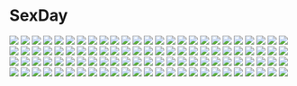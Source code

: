 # SexDay
![](https://konachan.com/jpeg/b7c1b404899ec163e2c274c0bf45aed9/Konachan.com%20-%20174763%20blue_eyes%20dress%20game_cg%20ichiban_janakya_dame_desu_ka%3F%20kinta_%28distortion%29%20long_hair%20mitsuki_ruri%20night%20pantyhose%20purple_hair%20rosebleu%20stars.jpg)
![](https://konachan.com/image/600488ca75714fec2a408f24453b86c7/Konachan.com%20-%20191414%20ass%20blue_hair%20breasts%20cum%20drink%20game_console%20kizuki_aruchu%20long_hair%20nipples%20nude%20original%20purple_eyes%20scan.jpg)
![](https://konachan.com/image/96b5494f33196e8cdc2fe502c5ba5507/Konachan.com%20-%2038550%20dark%20instrument%20kurogami_sigma%20piano%20sigma_harmonics%20tsukiyumi_neon.jpg)
![](https://konachan.com/jpeg/0924e4c2ad82344613fdc11960ba72cf/Konachan.com%20-%20229952%20animal%20aqua_eyes%20ass%20black%20blush%20boots%20breasts%20cat%20cat_smile%20cleavage%20fang%20gloves%20halloween%20hat%20original%20pumpkin%20tail%20thighhighs%20usagihime%20wings.jpg)
![](https://konachan.com/jpeg/d3e6773e5a3d47693ea9fd5715ddacf5/Konachan.com%20-%20300126%20amamiya_kokoro%20bell%20blue_hair%20blush%20breasts%20chinese_clothes%20cleavage%20close%20long_hair%20minamon_%28vittel221%29%20nijisanji%20twintails%20yellow_eyes.jpg)
![](https://konachan.com/jpeg/d68cb00fcd6dde53d0df2c7d09daa421/Konachan.com%20-%2080884%20animal_ears%20catgirl%20chen%20foxgirl%20konoha_kuzunoki%20multiple_tails%20tail%20touhou%20yakumo_ran.jpg)
![](https://konachan.com/image/e69bc9976c5c9821289364a81eab3762/Konachan.com%20-%20230049%20blue_eyes%20bow%20breasts%20bubbles%20clouds%20flowers%20long_hair%20maplestory%20original%20pantyhose%20petals%20phone%20reflection%20signed%20skirt%20sky%20sunset%20water%20watermark.jpg)
![](https://konachan.com/jpeg/24ae154777deea2a53ea1e6e7dd1884e/Konachan.com%20-%20226088%20breast_hold%20breasts%20close%20long_hair%20navel%20nebusoku%20panties%20ponytail%20purple_eyes%20purple_hair%20school_uniform%20see_through%20underwear%20wet%20white.jpg)
![](https://konachan.com/image/ba9c34dfd859488cbe82617fc6529d20/Konachan.com%20-%20150658%20blush%20brown_eyes%20brown_hair%20christmas%20idolmaster%20idolmaster_cinderella_girls%20kyu%20ogata_chieri%20thighhighs%20twintails%20zettai_ryouiki.jpg)
![](https://konachan.com/jpeg/1c37a78c98bda4a5fcafd92bfbbe6a2d/Konachan.com%20-%20284166%20animal_ears%20blush%20breast_hold%20breasts%20catgirl%20cropped%20gray_hair%20kosobin%20long_hair%20nipples%20nude%20original%20red_eyes%20tail%20white.jpg)
![](https://konachan.com/image/2f02e01553cca07d941dbd52d4259a02/Konachan.com%20-%20280154%20building%20city%20forest%20grass%20heriki_%28trkj%29%20original%20polychromatic%20tree.jpg)
![](https://konachan.com/image/cdb9d6a91afdd58b2afeb3523eb17a56/Konachan.com%20-%2089803%20chuck%20garterbelt_%28character%29%20otosama%20panty_%26_stocking_with_garterbelt%20panty_%28character%29%20stocking_%28character%29.jpg)
![](https://konachan.com/jpeg/c786fc02726d8aef486ab1ae8351a779/Konachan.com%20-%20237986%20aqua_eyes%20aqua_hair%20hatsune_miku%20headphones%20long_hair%20microphone%20skirt%20tagme_%28artist%29%20thighhighs%20tie%20twintails%20vocaloid.jpg)
![](https://konachan.com/jpeg/2f46e3cdd7984d7ab557648e09c46d0d/Konachan.com%20-%20232335%202girls%20ass%20barefoot%20black_hair%20bow%20braids%20breasts%20brown_eyes%20brown_hair%20choker%20cleavage%20glasses%20long_hair%20nopan%20ribbons%20short_hair%20tail%20yuuki_asuna.jpg)
![](https://konachan.com/jpeg/a0e3f7a13ac5a00830dc7a8913ed8343/Konachan.com%20-%20181786%20bicolored_eyes%20braids%20breasts%20brown_hair%20game_cg%20kokuyou_ran%20magic%20navel_honeybell%20nipples%20nude%20tanihara_natsuki%20tattoo.jpg)
![](https://konachan.com/image/1684cb013729462363049fcaee7be42d/Konachan.com%20-%20286246%20animal%20bikini%20breasts%20bubbles%20cameltoe%20doggirl%20fish%20gray_hair%20green_eyes%20navel%20original%20ribbons%20swimsuit%20tail%20twintails%20underwater%20water%20yukata%20yukie.jpg)
![](https://konachan.com/image/ce3ce1fca4fff409c4a401f86e64fe82/Konachan.com%20-%20133984%20building%20car%20mecha%20original%20reishin_%28tenpurasoba%29%20sword%20weapon.jpg)
![](https://konachan.com/image/49f0cb1b5e74ba83502d200fe817a65d/Konachan.com%20-%20120872%20link_%28zelda%29%20pointed_ears%20princess_zelda%20skyward_sword%20the_legend_of_zelda.jpg)
![](https://konachan.com/jpeg/43a85b9489df936a06851410f2bc0eb9/Konachan.com%20-%2092737%20all-time%20blue_eyes%20breast_grab%20breasts%20censored%20futsu_janai%20game_cg%20nipples%20open_shirt%20penis%20pussy%20red_hair%20sakurazaki_kotoko%20sex.jpg)
![](https://konachan.com/jpeg/67c1c72b86af3facfd9000a523d41304/Konachan.com%20-%20155674%20bicolored_eyes%20blonde_hair%20boots%20building%20city%20kagerou_project%20kano_shuuya%20male%20mask%20ri-rihoo%20short_hair%20vocaloid%20yohanashi_diseibu_%28vocaloid%29.jpg)
![](https://konachan.com/image/d652c88f42201fb6186ec9d543dab25d/Konachan.com%20-%2025951%20bleach%20butterfly%20kuchiki_rukia%20red%20silhouette.jpeg)
![](https://konachan.com/image/9447bb6701bd90f779390f73eedb9763/Konachan.com%20-%20163986%20black_hair%20blush%20brown_eyes%20censored%20karada_asobi%20k-on%21%20long_hair%20nakano_azusa%20nopan%20pussy%20school_uniform%20twintails.jpg)
![](https://konachan.com/image/e7b3d8b5659a27983b0d90408f6f8a9c/Konachan.com%20-%20117689%20ass%20ass_grab%20kamui_gakupo%20male%20megurine_luka%20see_through%20vocaloid.jpg)
![](https://konachan.com/image/23a9c13186bce659a20becbc70ce74cb/Konachan.com%20-%20212998%20anthropomorphism%20ass%20brown_eyes%20brown_hair%20kantai_collection%20komone_ushio%20mutsuki_%28kancolle%29%20panties%20pantyhose%20short_hair%20skirt%20underwear.jpg)
![](https://konachan.com/image/bbc83008e983fb2b231f2518ddafc1ea/Konachan.com%20-%2046254%20blue%20canaan%20oosawa_maria%20signed.jpg)
![](https://konachan.com/image/c3932853bec7f46b43e90d605d92f0b2/Konachan.com%20-%20136211%20aqua_eyes%20aqua_hair%20hatsune_miku%20tagme_%28artist%29%20vocaloid.jpg)
![](https://konachan.com/image/c1f355c13f0a16ac05ed3d07f6821c29/Konachan.com%20-%2062498%20ayanami_rei%20breasts%20makinami_mari_illustrious%20neon_genesis_evangelion%20nipples%20saburou_%28hgmg%29%20soryu_asuka_langley%20white.jpg)
![](https://konachan.com/image/1d394a03516bfc038c6c233b4c8fc479/Konachan.com%20-%2054053%20all_male%20green_eyes%20hakushaku_to_yousei%20knife%20male%20raven%20sword%20weapon%20white.jpg)
![](https://konachan.com/image/ce16efd13752ddf5e0fd2f8398315519/Konachan.com%20-%2084959%20bow%20clouds%20hat%20petals%20pink_hair%20red_eyes%20rella%20saigyouji_yuyuko%20short_hair%20sky%20touhou%20tree.jpg)
![](https://konachan.com/image/3a3b3f1f113bf0274da7ce1bb752c53a/Konachan.com%20-%20268176%20aqua_hair%20breast_grab%20breasts%20couch%20feathers%20fingering%20lasterk%20navel%20nipples%20no_bra%20nopan%20orange_eyes%20papi%20short_hair%20socks%20wings.jpg)
![](https://konachan.com/image/d990d11e3dda687e17cfbe894140fc90/Konachan.com%20-%2080780%20megurine_luka%20vocaloid.jpg)
![](https://konachan.com/jpeg/e0e4b81bec5ef5809e0b9b5e74f8786d/Konachan.com%20-%20267853%20dualscreen%20kirin_%28armor%29%20kulve_taroth_%28armor%29%20monster_hunter%20nergigante_%28armor%29%20purinnssu%20teostra%20vaal_hazak_%28armor%29%20xeno%27jiva_%28armor%29.jpg)
![](https://konachan.com/image/1466a45c9958a3a421b9de35ca2a5116/Konachan.com%20-%20262313%20pipimi%20pop_team_epic%20popuko%20ryoga_t_%28rt_921%29%20signed.jpg)
![](https://konachan.com/image/58babec0fb4ff44bddee4be4b2b2a741/Konachan.com%20-%20154800%20barefoot%20blue_eyes%20blue_hair%20dlsite.com%20elle_sweet%20jpeg_artifacts%20original%20refeia%20short_hair%20wet.jpg)
![](https://konachan.com/image/02b32f53da023841906e9d2efa8a1e6a/Konachan.com%20-%208113%20autumn%20black_hair%20bow%20flowers%20green_eyes%20leaves%20long_hair%20nishimata_aoi%20really_really%20shuffle%20sunflower%20yae_sakura.jpg)
![](https://konachan.com/jpeg/80977af428d49de6d9b9f9620cfb44d3/Konachan.com%20-%20282394%20anal%20ass_grab%20blush%20breasts%20catgirl%20fellatio%20futanari%20gloves%20gray_hair%20headband%20headphones%20long_hair%20nipples%20penis%20sex%20stockings%20tail%20topless.jpg)
![](https://konachan.com/image/e3f10dd2ecb3089b3c2fb9013f857df8/Konachan.com%20-%2098195%20building%20flowers%20kagamine_rin%20petals%20sachirika%20vocaloid.jpg)
![](https://konachan.com/image/72fc3ec04565107538860271e7e7a0e0/Konachan.com%20-%2024347%20hina_ichigo%20peach-pit%20rozen_maiden%20shinku%20suigintou.jpg)
![](https://konachan.com/image/563c6ca2ef2b0dff00b463a0c4438c06/Konachan.com%20-%2081837%20blue_hair%20hatsune_miku%20headphones%20signed%20twintails%20vocaloid%20watermark.jpg)
![](https://konachan.com/image/8b5c965d8f1e2c432460fdd310c2def5/Konachan.com%20-%20271590%20animal_ears%20black_hair%20gray_eyes%20hanekawa_tsubasa%20hoodie%20japanese_clothes%20kimono%20nekomonogatari%20short_hair%20silhouette%20wedding_attire.jpg)
![](https://konachan.com/jpeg/ec7677e31d1172dd74ac1cd96fdc518f/Konachan.com%20-%20203858%20ajiriko%20blonde_hair%20clouds%20dress%20hata_no_kokoro%20long_hair%20mask%20night%20purple_eyes%20sky%20stars%20touhou.jpg)
![](https://konachan.com/jpeg/2f278e641671abfdf76cbf6b92766c14/Konachan.com%20-%20297025%20ass%20gray_eyes%20long_hair%20makise_kurisu%20pantyhose%20red_hair%20shirt%20shorts%20steins%3Bgate%20tie%20tr_%28hareru%29%20watermark.jpg)
![](https://konachan.com/jpeg/729a93bcea363fec8e16236a59cdc63e/Konachan.com%20-%20169665%20bow%20breasts%20chain%20choker%20cleavage%20ongaku_shoujo%20orange_hair%20purple_eyes%20qp%3Aflapper%20sakura_koharu%20scan%20short_hair%20skirt%20twintails%20white.jpg)
![](https://konachan.com/image/c83fff17e6ad155ea1987cb8f2a84c4b/Konachan.com%20-%2073280%20akiyama_mio%20hirasawa_yui%20k-on%21%20kotobuki_tsumugi%20nakano_azusa%20nipples%20nude%20pussy%20tainaka_ritsu%20uncensored.jpg)
![](https://konachan.com/image/08c2847662e2cef19cfe84aac8409b24/Konachan.com%20-%20259318%20anthropomorphism%20azur_lane%20chicago_%28azur_lane%29%20houston_%28azur_lane%29%20northampton_%28azur_lane%29%20throtem.jpg)
![](https://konachan.com/jpeg/01c22c060559848de95fc70d7822fcc7/Konachan.com%20-%20159326%20bed%20blonde_hair%20game_cg%20guardian_place%20hibarigaoka_itsuki%20hinata_mutsuki%20long_hair%20nipples%20no_bra%20see_through%20skyfish%20sleeping%20teddy_bear.jpg)
![](https://konachan.com/image/1c29e5b294982dc0ce3f5205b947c5eb/Konachan.com%20-%20185228%20blonde_hair%20blush%20bra%20breasts%20logo%20long_hair%20nipples%20open_shirt%20panties%20panty_pull%20purple_eyes%20school_uniform%20tsuji_kokoro%20underwear%20undressing.jpg)
![](https://konachan.com/image/9dcb2e102db388c5abf056fbf5af48c0/Konachan.com%20-%2034170%20ayanami_rei%20blue_hair%20bodysuit%20neon_genesis_evangelion%20skintight.jpg)
![](https://konachan.com/jpeg/e71db0ab99338441b08d5a87a7d402a0/Konachan.com%20-%20266049%20bed%20blonde_hair%20breasts%20fang%20flandre_scarlet%20loli%20nipples%20nude%20pointed_ears%20red_eyes%20short_hair%20touhou%20twilightrain%20vampire%20wings.jpg)
![](https://konachan.com/image/5d5857b84af373e02d0fb779e22bd866/Konachan.com%20-%20177620%20blue_eyes%20blue_hair%20gloves%20mahou_shoujo_madoka_magica%20miki_sayaka%20s040784%20short_hair%20sword%20weapon.jpg)
![](https://konachan.com/image/859e75aa0c4c9ba4392ddf6661e281dd/Konachan.com%20-%20136661%20blonde_hair%20gloves%20lambdadelta%20mirai_nikki%20necklace%20orange_eyes%20parody%20ribbons%20umineko_no_naku_koro_ni.jpg)
![](https://konachan.com/image/27c8de20537633e2669b6ad353f78cdf/Konachan.com%20-%20129845%20anus%20blush%20breasts%20hatsune_miku%20janong%20long_hair%20nipples%20nude%20pink_eyes%20pink_hair%20pussy%20sakura_miku%20thighhighs%20twintails%20uncensored%20vocaloid.jpg)
![](https://konachan.com/image/e30f05f2f652aad910a212381ba60b92/Konachan.com%20-%20250763%20animal%20anthropomorphism%20bird%20bisonbison%20breasts%20brown_hair%20cleavage%20feathers%20hat%20long_hair%20orange_eyes%20water%20wings%20zhanjian_shaonu.jpg)
![](https://konachan.com/image/23542b1215d4216a2ac2dc3c6e3a51b1/Konachan.com%20-%20106914%20blazblue%20hazama%20jin_kisaragi%20noel_vermillion%20ragna_the_bloodedge%20tsubaki_yayoi.jpg)
![](https://konachan.com/image/a98d23adb48964b2d0ace580ed0a9822/Konachan.com%20-%20160176%20animal%20bird%20clouds%20grass%20ho-oh%20newtop%20pokemon%20scenic%20sky%20sunset%20tree%20water%20waterfall%20wings.jpg)
![](https://konachan.com/image/42e059dcc9a7db9f686c73967ad4a934/Konachan.com%20-%2073728%20maribel_han%20scarlet_%28studioscr%29%20touhou%20usami_renko.jpg)
![](https://konachan.com/image/15d2c738bf8b468b33cc6d6d53d517e9/Konachan.com%20-%20260223%20aqua_eyes%20brown_hair%20card_captor_sakura%20dress%20gloves%20kinomoto_sakura%20short_hair%20tagme_%28artist%29.jpg)
![](https://konachan.com/image/84cb870306a44928509e90863a1dc8e1/Konachan.com%20-%20124284%20armor%20blood%20fire%20gun%20hellshock%20horns%20original%20pointed_ears%20ruins%20tagme%20tail%20weapon%20wings.jpg)
![](https://konachan.com/jpeg/98385369119801ee02fd8a64c5b5f24f/Konachan.com%20-%20145284%20blue_eyes%20evandragon%20konpaku_youmu%20school_swimsuit%20short_hair%20swimsuit%20thighhighs%20touhou.jpg)
![](https://konachan.com/jpeg/0da18ce781e877efccbb50c11193360f/Konachan.com%20-%20270991%20achan_%28blue_semi%29%20all_male%20black_hair%20glasses%20gloves%20grand_fantasia%20gray_hair%20hat%20john_watson_%28grand_fantasia%29%20male%20short_hair.jpg)
![](https://konachan.com/image/883d876f0143467c6f3fbffe67b946be/Konachan.com%20-%2088132%20ass%20breasts%20censored%20fellatio%20nipples%20panties%20penis%20shuugetsu_karasu%20touhou%20underwear%20yagokoro_eirin.jpg)
![](https://konachan.com/image/8c113ecec6bd448f56304c761c46331e/Konachan.com%20-%2059605%20akita_neru%20group%20hatsune_miku%20kagamine_len%20kagamine_rin%20kaito%20kamui_gakupo%20male%20meiko%20vocaloid%20yowane_haku.jpg)
![](https://konachan.com/jpeg/4307c8d9e95c8834e60901d544668fce/Konachan.com%20-%20261366%20animal_ears%20ass%20blonde_hair%20blush%20cameltoe%20catgirl%20gradient%20long_hair%20original%20panties%20red_eyes%20school_uniform%20skirt%20tail%20thighhighs%20tiffy%20underwear.jpg)
![](https://konachan.com/image/a4b56776b4aeadd5b652b917e255f10c/Konachan.com%20-%2024296%20apron%20blue%20nishimata_aoi.jpg)
![](https://konachan.com/image/1cea7ddb0d26ca6dba0e06ec0f2a5bb9/Konachan.com%20-%20304707%202girls%20blush%20brown_hair%20clouds%20code%3A_d-blood%20drink%20gloves%20long_hair%20miko%20red_eyes%20red_hair%20sky%20somehira_katsu%20thighhighs%20tree%20uesugi_eri.jpg)
![](https://konachan.com/jpeg/918edcb9881b00f97f2460edde29177b/Konachan.com%20-%2018160%20kobushi_abiru%20sayonara_zetsubou_sensei.jpg)
![](https://konachan.com/jpeg/0de78365151f454829af85bf9cd0b022/Konachan.com%20-%20175548%20blue_eyes%20bow%20dress%20emilia_purifu_takamine%20game_cg%20long_hair%20magicalic_sky_high%20mikagami_mamizu%20pink_hair%20ponytail%20staff%20whirlpool.jpg)
![](https://konachan.com/image/2b387a5d4c539e3f6138b1f18bec5403/Konachan.com%20-%20258359%202girls%20aqua_eyes%20azur_lane%20bandage%20breasts%20cleavage%20dark_skin%20fingering%20gray_hair%20kneehighs%20long_hair%20navel%20sarashi%20skirt%20underboob%20underwear%20yuri.jpg)
![](https://konachan.com/image/c0fefd6f05a4a93aaa07d404621147b6/Konachan.com%20-%2032782%20quiz_magic_academy%20swimsuit.jpg)
![](https://konachan.com/jpeg/e594fc4523c04b7da0733d99623c7ca4/Konachan.com%20-%20267339%20blue_eyes%20blush%20dress%20drink%20fang%20flowers%20long_hair%20no_bra%20original%20pink_hair%20ponytail%20ribbons%20see_through%20skirt_lift%20sunflower%20toujou_mina%20wet%20wink.jpg)
![](https://konachan.com/image/8cf706d2eecc2cc9f87d4210e1f71150/Konachan.com%20-%20129634%20hanasaku_iroha%20kishida_mel%20matsumae_ohana%20oshimizu_nako%20school_uniform%20tsurugi_minko%20wakura_yuina.jpg)
![](https://konachan.com/jpeg/78de43751046d5e24cbc288da2680bc1/Konachan.com%20-%20201110%20angelica_noru_pertsovka%20breasts%20cleavage%20cum%20game_cg%20gray_hair%20luxury%20mahan%20maou_no_kuse_ni_namaiki_da%21%20pointed_ears%20red_eyes.jpg)
![](https://konachan.com/image/c42d25bf6aefd4bf26eb4ab168be68dd/Konachan.com%20-%207697%20bikini%20breasts%20butterfly%20cleavage%20mikeou%20pink_chuchu%20swimsuit%20water.jpg)
![](https://konachan.com/jpeg/4926bccd79a85debf32d20dcc5c4e294/Konachan.com%20-%20142165%20astronauts%20blonde_hair%20blush%20censored%20erect%21%20fingering%20game_cg%20masturbation%20panties%20piromizu%20pussy%20pussy_juice%20thighhighs%20twintails%20underwear.jpg)
![](https://konachan.com/image/f52ee90dd22840b6ef1fae49d0bba065/Konachan.com%20-%20264190%20bow%20bra%20breasts%20censored%20gray_hair%20navel%20nipples%20nironiro%20panties%20penis%20pubic_hair%20pussy%20sex%20short_hair%20spread_legs%20thighhighs%20twintails%20underwear.jpg)
![](https://konachan.com/jpeg/4b58939c1ad8932fbb7570775c66305d/Konachan.com%20-%20304223%20animal_ears%20aqua_eyes%20blonde_hair%20blush%20dress%20fang%20flat_chest%20foxgirl%20loli%20long_hair%20original%20summer_dress%20tail%20victor_%28tama_e_akira%29%20white.jpg)
![](https://konachan.com/image/12057eee33471376251ec062b9fc83c4/Konachan.com%20-%20160617%20amy_%28suisei_no_gargantia%29%20blue_eyes%20brown_hair%20navel%20nolia%20suisei_no_gargantia%20wet.jpg)
![](https://konachan.com/image/879b099183104f482ec83772b7fe96e6/Konachan.com%20-%20247367%20blush%20bow%20brown_hair%20clouds%20long_hair%20nagitoki%20original%20school_uniform%20sky%20stars.jpg)
![](https://konachan.com/image/e306648a985767053562e00d3fdcc674/Konachan.com%20-%20127514%20aino_minako%20hino_rei%20nako_%28nonrain%29%20sailor_mars%20sailor_moon%20sailor_venus.jpg)
![](https://konachan.com/image/dd58307f3c54f712e39404ddf237c438/Konachan.com%20-%2062912%20izumi_tsubasu%20mashiroiro_symphony%20sena_airi.jpg)
![](https://konachan.com/jpeg/066526238a33f128f81ce32951a94561/Konachan.com%20-%20109279%20hat%20headband%20purple_eyes%20red_hair%20ribbons%20school_uniform%20suzukaze_no_melt%20tenmaso%20tie%20tsubaki_nazuna.jpg)
![](https://konachan.com/jpeg/2acb1bbd03b9205e141c831a213b91fb/Konachan.com%20-%20142235%20brown_eyes%20brown_hair%20flowers%20long_hair%20skirt%20sword_art_online%20swordsouls%20thighhighs%20water%20wet%20yuuki_asuna.jpg)
![](https://konachan.com/jpeg/6f4265f568d424621abcbb1dd29e2001/Konachan.com%20-%20113990%202girls%20animal_ears%20blonde_hair%20chibi%20foxgirl%20gray_hair%20original%20reku%20sanbi_%28character%29%20shiroko_%28character%29%20tail%20white.jpg)
![](https://konachan.com/image/eb87de9afb8653e0b07c31072a1d3634/Konachan.com%20-%2039230%20all_male%20close%20macross%20macross_frontier%20male%20saotome_alto.jpg)
![](https://konachan.com/image/45a0732ddc593b3386256d36753c847f/Konachan.com%20-%2050612%20chu_x_chu%20chu_x_chu_paradise%20hiyori_pixy.jpg)
![](https://konachan.com/image/a1b207032675843abfdad6b9b8822337/Konachan.com%20-%20120082%20animal_ears%20camera%20inubashiri_momiji%20ogami_kazuki%20sleeping%20touhou%20white_hair%20wolfgirl.jpg)
![](https://konachan.com/image/370ce617a7cf65d9d4cfa8a896e48c3b/Konachan.com%20-%20121792%20boots%20fate_%28series%29%20fate_stay_night%20fate_zero%20haku_%28sinsifuku2%29%20illyasviel_von_einzbern%20red_eyes%20scarf.jpg)
![](https://konachan.com/image/cb7debe69f55c6da08b47f34580cbb64/Konachan.com%20-%20183895%20anthropomorphism%20aqua_eyes%20blonde_hair%20breasts%20headband%20long_hair%20navel%20panties%20panty_pull%20pussy%20qin%20rensouhou-chan%20see_through%20thighhighs%20underwear.jpg)
![](https://konachan.com/image/d9c084e51789ef5acc84b63a36170fed/Konachan.com%20-%2098613%20charlotte_%28mahou_shoujo_madoka_magica%29%20mahou_shoujo_madoka_magica.jpg)
![](https://konachan.com/jpeg/8a3769570bbc70d39022408679662ec8/Konachan.com%20-%20293185%20blush%20bra%20brown_hair%20cropped%20katsushika_pachi%20long_hair%20original%20panties%20underwear%20yellow_eyes.jpg)
![](https://konachan.com/image/9d79760be2832df220ca0087bc1f8b60/Konachan.com%20-%2045549%20chibi%20dress%20horns%20ibuki_suika%20orange_eyes%20orange_hair%20parody%20ribbons%20touhou%20white.jpg)
![](https://konachan.com/jpeg/18bdc5e9032613eaf0409ddbb754159d/Konachan.com%20-%20229017%20animal%20beach%20blush%20bow%20brown_hair%20catgirl%20choker%20food%20fruit%20garter%20loli%20long_hair%20socks%20swim_ring%20swimsuit%20tail%20tiger%20water%20watermark%20watermelon.jpg)
![](https://konachan.com/jpeg/211caa8df057fe871c049b4d73f13e75/Konachan.com%20-%20259668%20animal_ears%20ass%20azur_lane%20baku_ph%20blush%20bunny_ears%20cameltoe%20loli%20long_hair%20panties%20red_eyes%20skirt%20thighhighs%20twintails%20underwear%20white%20white_hair.jpg)
![](https://konachan.com/image/d9f14ea47db65006456440ea76a49396/Konachan.com%20-%20287965%20ass%20black_hair%20jpeg_artifacts%20neko_neko_koneko%20original%20pink_eyes%20pool%20short_hair%20swimsuit%20water%20wet.jpg)
![](https://konachan.com/image/8d7bf2ca89e7f26e31efdfbf232da1e1/Konachan.com%20-%20306579%20ark_order%20breasts%20calder%20cleavage%20dress%20elbow_gloves%20gloves%20headdress%20long_hair%20moon%20purple_eyes%20purple_hair%20stars%20thighhighs%20white.jpg)
![](https://konachan.com/jpeg/be02ea458e9c985614485a192e7e1a07/Konachan.com%20-%20147578%20bud146%20dress%20long_hair%20tagme.jpg)
![](https://konachan.com/jpeg/3da2df42ac42c0d1d07490678c965a02/Konachan.com%20-%20249302%20all_male%20fate_apocrypha%20fate_%28series%29%20male%20neopara%20shirou_kotomine.jpg)
![](https://konachan.com/image/4419dd8fc910ae687b035f89ffaffb43/Konachan.com%20-%20170186%20ayaki%20black_hair%20chain%20elbow_gloves%20gloves%20long_hair%20navel%20original%20red_eyes%20stockings%20sword%20weapon%20white.jpg)
![](https://konachan.com/image/5f12cdc2f2332888968b3fb9ed537a0e/Konachan.com%20-%2038969%20amano_yukiteru%20gasai_yuno%20mirai_nikki%20murumuru.jpg)
![](https://konachan.com/image/140511e06da6f073941573a905625c07/Konachan.com%20-%2044244%20muv-luv%20muv-luv_alternative%20silhouette%20tagme%20total_eclipse.jpg)
